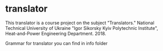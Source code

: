 # translator
This translator is a course project on the subject "Translators." 
National Technical University of Ukraine "Igor Sikorsky Kyiv Polytechnic Institute", 
Heat-and-Power Engineering Department. 2018.

Grammar for translator you can find in info folder
